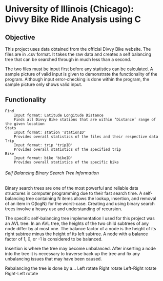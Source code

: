 ﻿# University of Illinois (Chicago): Divvy Bike Ride Analysis using C

## Objective
This project uses data obtained from the official Divvy Bike website. The files are in .csv format.
It takes the raw data and creates a self balancing tree that can be searched through in much less than a second.

The two files must be input first before any statistics can be calculated. A sample picture of valid input is given to demonstrate the functionality of the program. Although input error-checking is done within the program, the sample picture only shows valid input.

## Functionality
	Find
		Input format: Latitude Longitude Distance
		Finds all Divvy Bike stations that are within ‘Distance’ range of the given location
	Stats
		Input format: station 'stationID'
		Provides overall statistics of the files and their respective data
	Trip
		Input format: trip 'tripID'
		Provides overall statistics of the specified trip
	Bike
		Input format: bike 'bikeID'
		Provides overall statistics of the specific bike



###### Self Balancing Binary Search Tree Information

Binary search trees are one of the most powerful and reliable data structures in computer programming due to their fast search time.
A self-balancing tree containing N items allows the lookup, insertion, and removal of an item in O(logN) for the worst-case. Creating and using binary search trees involve a heavy use and understanding of recursion.

The specific self-balancing tree implementation I used for this project was an AVL tree.
In an AVL tree, the heights of the two child subtrees of any node differ by at most one.
The balance factor of a node is the height of its right subtree minus the height of its left subtree.
A node with a balance factor of 1, 0, or -1 is considered to be balanced.

Insertion is where the tree may become unbalanced. After inserting a node into the tree it is necessary to traverse back up the tree and fix any unbalancing issues that may have been caused. 

Rebalancing the tree is done by a…
	Left rotate
	Right rotate
	Left-Right rotate
	Right-Left rotate

